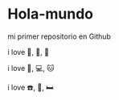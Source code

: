 # Hola-mundo

mi primer repositorio en Github

i love :icecream:, :pizza:, :dog:

i love :football:, :computer:, :cat:

i love :phone:, :car:, :bed:

